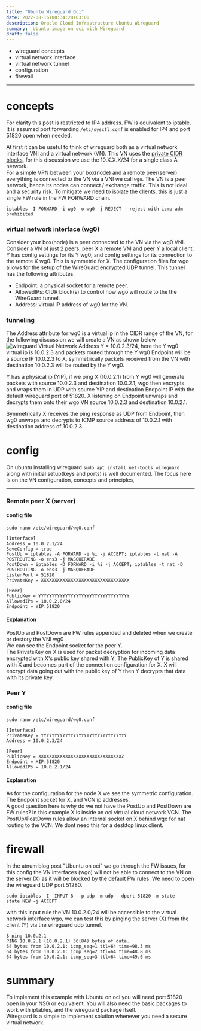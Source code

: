 ```yaml
---
title: "Ubuntu Wireguard Oci"
date: 2022-08-16T00:34:28+03:00
description: Oracle Cloud Infrastructure Ubuntu Wireguard
summary:  Ubuntu image on oci with Wireguard
draft: false
---
```

- wireguard concepts 
- virtual network interface
- virtual network tunnel
- configuration
- firewall
------
concepts
=
For clarity this post is restricted to IP4 address. FW is equivalent to iptable. It is assumed port forwarding ```/etc/sysctl.conf``` is enabled for IP4 and port 51820 open when needed.

At first it can be useful to think of wireguard both as a virtual network interface VNI and a virtual network (VN). This VN uses the [private CIDR blocks](https://en.wikipedia.org/wiki/Private_network#Private_IPv4_addresses), for this discussion we use the 10.X.X.X/24 for a single class A network.  
For a simple VPN between your box(node) and a remote peer(server) everything is connected to the VN via a VNI we call `wgo`. The VN is a peer network, hence its nodes can connect / exchange traffic. This is not ideal and a security risk. To mitigate we need to isolate the clients, this is just a single FW rule in the FW FORWARD chain.
```
iptables -I FORWARD -i wg0 -o wg0 -j REJECT --reject-with icmp-adm-prohibited
```
### virtual network interface (wg0)
Consider your box(node) is a peer connected to the VN via the wg0 VNI. Consider a VN of just 2 peers, peer X a remote VM and peer Y a local client.  
Y has config settings for its Y wg0, and config settings for its connection to the remote X wg0. This is symmetric for X. The configuration files for wgo allows for the setup of the WireGuard encrypted UDP tunnel. This tunnel has the following attributes. 
- Endpoint:  a physical socket for a remote peer.
- AllowedIPs: CIDR block(s) to control how wgo will route to the the WireGuard tunnel.
- Address:  virtual IP address of wg0 for the VN.
### tunneling
The Address attribute for wg0 is a virtual ip in the CIDR range of the VN, for the following discussion we will create a VN as shown below  
![wireguard Virtual Network](/image/wgVN.png)
Address Y = 10.0.2.3/24, here the Y wg0 virtual ip is 10.0.2.3 and packets routed through the Y wg0 Endpoint will be a source IP 10.0.2.3 to X, symmetrically packets received from the VN with destination 10.0.2.3 will be routed by the Y wg0.  

Y has a physical ip (YIP), if we ping X (10.0.2.1) from Y wg0 will generate packets with source 10.0.2.3 and destination 10.0.2.1, wgo then encrypts and wraps them in UDP with source YIP and destination Endpoint IP with the default wireguard port of 51820. X listening on Endpoint unwraps and decrypts them onto their wgo VN source 10.0.2.3 and destination 10.0.2.1.   

Symmetrically X receives the ping response as UDP from Endpoint, then wg0 unwraps and decrypts to ICMP source address of 10.0.2.1 with destination address of 10.0.2.3.

config
=
On ubuntu installing wireguard ```sudo apt install net-tools wireguard``` along with initial setup(keys and ports) is well documented. The focus here is on the VN configuration, concepts and principles,

------
### Remote peer X (server)
#### config file 
```
sudo nano /etc/wireguard/wg0.conf
```
```
[Interface]
Address = 10.0.2.1/24
SaveConfig = true
PostUp = iptables -A FORWARD -i %i -j ACCEPT; iptables -t nat -A POSTROUTING -o ens3 -j MASQUERADE
PostDown = iptables -D FORWARD -i %i -j ACCEPT; iptables -t nat -D POSTROUTING -o ens3 -j MASQUERADE
ListenPort = 51820
PrivateKey = XXXXXXXXXXXXXXXXXXXXXXXXXXXXXXXXX

[Peer]
PublicKey = YYYYYYYYYYYYYYYYYYYYYYYYYYYYYYYYYY
AllowedIPs = 10.0.2.0/24
Endpoint = YIP:51820
```
#### Explanation
PostUp and PostDown are FW rules appended and deleted when we create or destory the VNI wg0  
We can see the Endpoint socket for the peer Y.  
The PrivateKey on X is used for packet decryption for incoming data encrypted with X's public key shared with Y, The PublicKey of Y is shared with X and becomes part of the connection configuration for X. X will encrypt data going out with the public key of Y then Y decrypts that data with its private key. 

### Peer Y

#### config file 
```
sudo nano /etc/wireguard/wg0.conf
```
```
[Interface]
PrivateKey = YYYYYYYYYYYYYYYYYYYYYYYYYYYYYYYY
Address = 10.0.2.3/24

[Peer]
PublicKey = XXXXXXXXXXXXXXXXXXXXXXXXXXXXXXXZ
Endpoint = XIP:51820
AllowedIPs = 10.0.2.1/24
```
#### Explanation
As for the configuration for the node X we see the symmetric configuration. The Endpoint socket for X, and VCN ip addresses.  
A good question here is why do we not have the PostUp and PostDown are FW rules?  In this example X is inside an oci virtual cloud network VCN. The PostUp/PostDown rules allow an internal socket on X behind wgo for nat routing to the VCN. We dont need this for a desktop linux client.

firewall
=
In the atnum blog post "Ubuntu on oci" we go through the FW issues, for this config the VN interfaces (wgo) will not be able to connect to the VN on the server (X) as it will be blocked by the default FW rules. We need to open the wireguard UDP port 51280.
```
sudo iptables -I  INPUT 8  -p udp -m udp --dport 51820 -m state --state NEW -j ACCEPT
```  
with this input rule the VN 10.0.2.0/24 will be accessible to the virtual network interface wgo, we can test this by pinging the server (X) from the client (Y) via the wireguard udp tunnel.
```
$ ping 10.0.2.1
PING 10.0.2.1 (10.0.2.1) 56(84) bytes of data.
64 bytes from 10.0.2.1: icmp_seq=1 ttl=64 time=98.3 ms
64 bytes from 10.0.2.1: icmp_seq=2 ttl=64 time=48.8 ms
64 bytes from 10.0.2.1: icmp_seq=3 ttl=64 time=49.6 ms
```
summary
=
To implement this example with Ubuntu on oci you will need port 51820 open in your NSG or equivalent. You will also need the  basic packages to work with iptables,  and the wireguard package itself.  
Wireguard is a simple to implement solution whenever you need a secure virtual network.